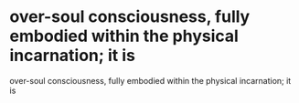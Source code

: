 # over-soul consciousness, fully embodied within the physical incarnation; it is

over-soul consciousness, fully embodied within the physical incarnation; it is